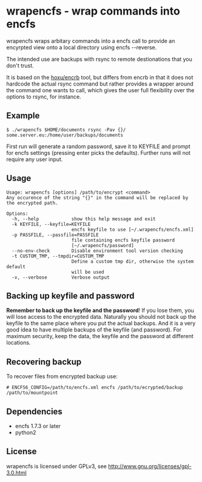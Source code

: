 wrapencfs - wrap commands into encfs
====================================

wrapencfs wraps arbitary commands into a encfs call to provide
an encyrpted view onto a local directory using encfs --reverse.

The intended use are backups with rsync to remote destionations
that you don't trust.

It is based on the [hoxu/encrb](https://github.com/hoxu/encrb) tool, but differs from encrb in that
it does not hardcode the actual rsync command but rather
provides a wrapper around the command one wants to call, which
gives the user full flexibility over the options to rsync, for
instance.

Example
-------

    $ ./wrapencfs $HOME/documents rsync -Pav {}/ some.server.eu:/home/user/backups/documents

First run will generate a random password, save it to KEYFILE and prompt for
encfs settings (pressing enter picks the defaults). Further runs will not
require any user input.

Usage
-----

    Usage: wrapencfs [options] /path/to/encrypt <command>
    Any occurence of the string "{}" in the command will be replaced by the encrypted path.
    
    Options:
      -h, --help            show this help message and exit
      -k KEYFILE, --keyfile=KEYFILE
                            encfs keyfile to use [~/.wrapencfs/encfs.xml]
      -p PASSFILE, --passfile=PASSFILE
                            file containing encfs keyfile password
                            [~/.wrapencfs/password]
      --no-env-check        Disable environment tool version checking
      -t CUSTOM_TMP, --tmpdir=CUSTOM_TMP
                            Define a custom tmp dir, otherwise the system default
                            will be used
      -v, --verbose         Verbose output


Backing up keyfile and password
-------------------------------

**Remember to back up the keyfile and the password**! If you lose them, you
will lose access to the encrypted data. Naturally you should not back up the
keyfile to the same place where you put the actual backups. And it is a very
good idea to have multiple backups of the keyfile (and password). For maximum
security, keep the data, the keyfile and the password at different locations.

Recovering backup
-----------------

To recover files from encrypted backup use:

    # ENCFS6_CONFIG=/path/to/encfs.xml encfs /path/to/ecrypted/backup /path/to/mountpoint

Dependencies
------------

* encfs 1.7.3 or later
* python2

License
-------

wrapencfs is licensed under GPLv3, see http://www.gnu.org/licenses/gpl-3.0.html
